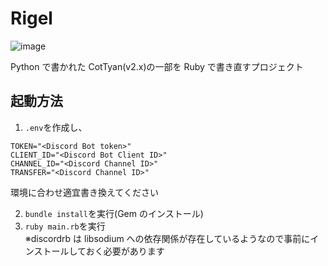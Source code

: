 # Rigel
![image](https://user-images.githubusercontent.com/40442980/117563905-0651fa80-b0e4-11eb-87e0-b36dcaf99f9d.png)

Python で書かれた CotTyan(v2.x)の一部を Ruby で書き直すプロジェクト

## 起動方法

1. `.env`を作成し、

```
TOKEN="<Discord Bot token>"
CLIENT_ID="<Discord Bot Client ID>"
CHANNEL_ID="<Discord Channel ID>"
TRANSFER="<Discord Channel ID>"
```

環境に合わせ適宜書き換えてください

2. `bundle install`を実行(Gem のインストール)
3. `ruby main.rb`を実行  
   ※discordrb は libsodium への依存関係が存在しているようなので事前にインストールしておく必要があります
